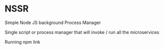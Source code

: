 # NSSR
Simple Node JS background Process Manager


Single script or process manager that will invoke / run all the microservices

Running npm link
